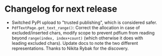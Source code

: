 <!-- SPDX-FileCopyrightText: 2023 geisserml <geisserml@gmail.com> -->
<!-- SPDX-License-Identifier: CC-BY-4.0 -->

<!-- List character: dash (-) -->

# Changelog for next release
- Switched PyPI upload to "trusted publishing", which is considered safer.
- `PdfTextPage.get_text_range()`: Correct the allocation in case of excluded/inserted chars, modify scope to prevent pdfium from reading beyond `range(index, index+count)` (which otherwise it does with leading excluded chars). Update docs to note the two different representations. Thanks to Nikita Rybak for the discovery.
